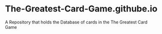 # The-Greatest-Card-Game.githube.io
A Repository that holds the Database of cards in the The Greatest Card Game
